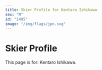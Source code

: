 ```yaml
---
title: Skier Profile for Kentaro Ishikawa
sex: "M"
id: "1485"
image: "/img/flags/jpn.svg" 
---
```


# Skier Profile

This page is for: Kentaro Ishikawa.
    
